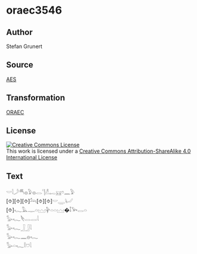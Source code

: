 # oraec3546

## Author

Stefan Grunert

## Source

[AES](https://github.com/simondschweitzer/aes)

## Transformation

[ORAEC](https://oraec.github.io/)

## License

<a rel="license" href="http://creativecommons.org/licenses/by-sa/4.0/"><img alt="Creative Commons License" style="border-width:0" src="https://i.creativecommons.org/l/by-sa/4.0/88x31.png" /></a><br />This work is licensed under a <a rel="license" href="http://creativecommons.org/licenses/by-sa/4.0/">Creative Commons Attribution-ShareAlike 4.0 International License</a>

## Text

𓎟𓇋𓌳𓄪𓐍𓅱𓐍𓂋𓊹𓀭𓉻𓄚𓏌𓈖𓅱<br>
[⯑][⯑][⯑]𓃢[⯑][⯑]𓎟𓇾𓂦<br>
[⯑]𓆑𓅓𓊃𓏏𓈉𓊿𓏏𓏏𓈉�𓄤𓅨𓂋𓏏<br>
𓅭𓆑𓌸𓂋𓂋𓇋<br>
𓅭𓆑𓃀𓃀𓇋<br>
𓅭𓆑𓈖𓐍𓆑<br>
𓅭𓏏𓆑𓎛𓈞𓇋<br>
